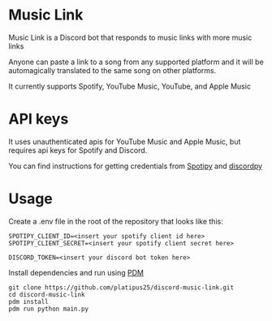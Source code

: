 # Music Link
Music Link is a Discord bot that responds to music links with more music links

Anyone can paste a link to a song from any supported platform and it will be automagically translated to the same song on other platforms.

It currently supports Spotify, YouTube Music, YouTube, and Apple Music

# API keys
It uses unauthenticated apis for YouTube Music and Apple Music, but requires api keys for Spotify and Discord.

You can find instructions for getting credentials from [Spotipy](https://spotipy.readthedocs.io/en/2.21.0/#getting-started) and [discordpy](https://discordpy.readthedocs.io/en/stable/discord.html)

# Usage

Create a .env file in the root of the repository that looks like this:
```
SPOTIPY_CLIENT_ID=<insert your spotify client id here>
SPOTIPY_CLIENT_SECRET=<insert your spotify client secret here>

DISCORD_TOKEN=<insert your discord bot token here>
```

Install dependencies and run using [PDM](https://pdm.fming.dev/latest/)
```
git clone https://github.com/platipus25/discord-music-link.git
cd discord-music-link
pdm install
pdm run python main.py
```
